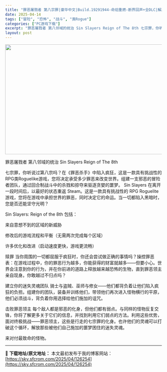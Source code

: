 ```yaml
---
title: "罪恶屠戮者 第八宗罪|豪华中文|Build.19291944-命焰重燃-断界回声+全DLC|解压即撸|"
date: 2025-04-14
tags: ["冒险", "恐怖", "战斗", "类Rogue"]
categories: ["PC游戏下载"]
excerpt: "罪恶屠戮者 第八邻域的统治 Sin Slayers Reign of The 8th 七宗罪，你听说过第八宗吗？在《罪恶杀手》中陷入疯狂，这是一款具有挑战性的RPG类Roguelike游戏，您将决定承受多少罪恶来改变世界。组建一支邪恶的冒险者团队，通过回合制战斗中的杀戮和掠夺来驱逐贪婪的噩梦。 Si&hellip;"
layout: post
---
```


<img class="aligncenter size-full wp-image-126233" src="https://sky.sfcrom.com/wp-content/uploads/2025/04/2025041409131253.webp" alt="" width="616" height="353" />

罪恶屠戮者 第八邻域的统治 Sin Slayers Reign of The 8th

七宗罪，你听说过第八宗吗？在《罪恶杀手》中陷入疯狂，这是一款具有挑战性的RPG类Roguelike游戏，您将决定承受多少罪恶来改变世界。组建一支邪恶的冒险者团队，通过回合制战斗中的杀戮和掠夺来驱逐贪婪的噩梦。
Sin Slayers 在离开一段时间后，以最好的状态重返 Steam。这是一款具有挑战性的 RPG Roguelite 游戏，您将在游戏中承担世界的罪恶，同时决定它的命运。当一切都陷入黑暗时，您是否还能坚守光明？

Sin Slayers: Reign of the 8th 包括：

来自意想不到的区域的新威胁

修改后的游戏流程和平衡（无需两次完成每个区域）

许多优化和改进（启动速度更快，游戏更流畅）

赎罪
当你周围的一切都屈服于疯狂时，你还会尝试做正确的事情吗？操控罪恶表：在游戏过程中，你的罪恶行为越多，你能获得的财富就越多——但要小心。世界会注意到你的行为，并在你前进的道路上释放越来越恐怖的生物，直到罪恶领主亲自现身。你敢越过不归点吗？

建立你的迷失灵魂团队
骑士与盗贼、巫师与修女——他们都背负着让他们陷入疯狂的负担。组建你的团队，装备并训练他们，带领他们再次进入怪物横行的平原，他们必须战斗，背负着你用选择给他们施加的诅咒。

击败罪恶领主
每个敌人都是邪恶的化身，但他们都有弱点。与同样的怪物反复交锋，你将了解更多关于它们的信息，并找到利用它们弱点的方法。利用这些优势，面对终极挑战——罪恶领主，这些是行走的七宗罪的化身。也许他们的灵魂可以打破这个循环，解放那些被他们自己施加的噩梦困住的迷失灵魂。

来对付最致命的怪物。

---
📖 **下载地址/原文地址：** 本文最初发布于我的博客网站：[https://sky.sfcrom.com/2025/04/126254](https://sky.sfcrom.com/2025/04/126254)
